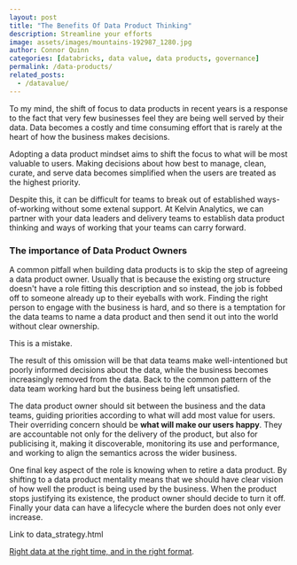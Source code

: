 ```yaml
---
layout: post
title: "The Benefits Of Data Product Thinking"
description: Streamline your efforts
image: assets/images/mountains-192987_1280.jpg
author: Connor Quinn
categories: [databricks, data value, data products, governance]
permalink: /data-products/
related_posts:
  - /datavalue/
---
```


To my mind, the shift of focus to data products in recent years is a response to the fact that very few businesses feel they are being well served by their data. Data becomes a costly and time consuming effort that is rarely at the heart of how the business makes decisions.

Adopting a data product mindset aims to shift the focus to what will be most valuable to users. Making decisions about how best to manage, clean, curate, and serve data becomes simplified when the users are treated as the highest priority.

Despite this, it can be difficult for teams to break out of established ways-of-working without some extenal support. At Kelvin Analytics, we can partner with your data leaders and delivery teams to establish data product thinking and ways of working that your teams can carry forward. 

### The importance of Data Product Owners

A common pitfall when building data products is to skip the step of agreeing a data product owner. Usually that is because the existing org structure doesn't have a role fitting this description and so instead, the job is fobbed off to someone already up to their eyeballs with work. Finding the right person to engage with the business is hard, and so there is a temptation for the data teams to name a data product and then send it out into the world without clear ownership. 

This is a mistake. 

The result of this omission will be that data teams make well-intentioned but poorly informed decisions about the data, while the business becomes increasingly removed from the data. Back to the common pattern of the data team working hard but the business being left unsatisfied.

The data product owner should sit between the business and the data teams, guiding priorities according to what will add most value for users. Their overriding concern should be **what will make our users happy**. They are accountable not only for the delivery of the product, but also for publicising it, making it discoverable, monitoring its use and performance, and working to align the semantics across the wider business. 

One final key aspect of the role is knowing when to retire a data product. By shifting to a data product mentality means that we should have clear vision of how well the product is being used by the business. When the product stops justifying its existence, the product owner should decide to turn it off. Finally your data can have a lifecycle where the burden does not only ever increase.






Link to data_strategy.html

[Right data at the right time, and in the right format](https://www.databricks.com/blog/building-high-quality-and-trusted-data-products-databricks).